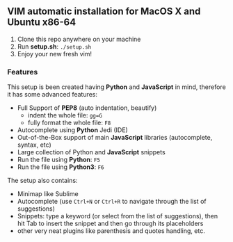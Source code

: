 ## VIM automatic installation for MacOS X and Ubuntu x86-64

1. Clone this repo anywhere on your machine
2. Run **setup.sh**: ```./setup.sh```
3. Enjoy your new fresh vim!

### Features
This setup is been created having **Python** and **JavaScript** in mind, 
therefore it has some advanced features:

- Full Support of **PEP8** (auto indentation, beautify)
    - indent the whole file: ```gg=G```
    - fully format the whole file: ```F8```
- Autocomplete using **Python** Jedi (IDE)
- Out-of-the-Box support of main **JavaScript** libraries (autocomplete, syntax, etc)
- Large collection of Python and **JavaScript** snippets
- Run the file using **Python**: ```F5```
- Run the file using **Python3**: ```F6```


The setup also contains:

- Minimap like Sublime
- Autocomplete (use ```Ctrl+N``` or ```Ctrl+R``` to navigate through the list of suggestions)
- Snippets: type a keyword (or select from the list of suggestions), then hit Tab to insert the snippet
and then go through its placeholders
- other very neat plugins like parenthesis and quotes handling, etc.
